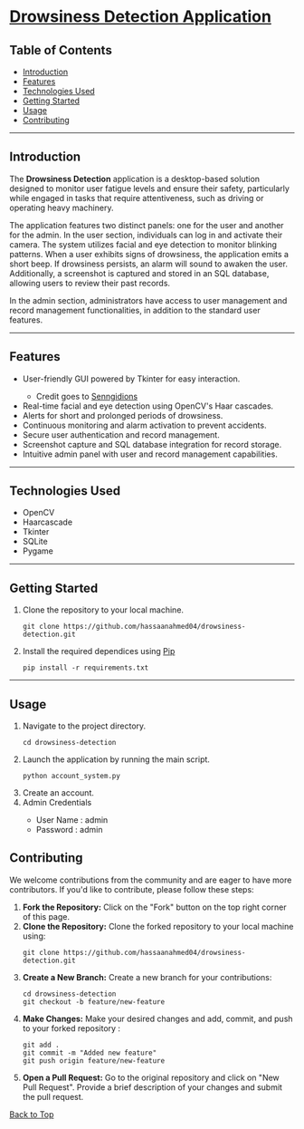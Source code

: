 <!DOCTYPE html>
<html>

<head>
</head>

<body>

<h1><a href="#top">Drowsiness Detection Application</a></h1>

<h2>Table of Contents</h2>
<ul>
    <li><a href="#introduction">Introduction</a></li>
    <li><a href="#features">Features</a></li>
    <li><a href="#technologies-used">Technologies Used</a></li>
    <li><a href="#getting-started">Getting Started</a></li>
    <li><a href="#usage">Usage</a></li>
    <li><a href="#contributing">Contributing</a></li>
</ul>

<hr>

<h2 id="introduction">Introduction</h2>

<p>The <strong>Drowsiness Detection</strong> application is a desktop-based solution designed to monitor user
    fatigue levels and ensure their safety, particularly while engaged in tasks that require attentiveness, such as
    driving or operating heavy machinery.</p>

<p>The application features two distinct panels: one for the user and another for the admin. In the user section,
    individuals can log in and activate their camera. The system utilizes facial and eye detection to monitor blinking
    patterns. When a user exhibits signs of drowsiness, the application emits a short beep. If drowsiness persists, an
    alarm will sound to awaken the user. Additionally, a screenshot is captured and stored in an SQL database, allowing
    users to review their past records.</p>

<p>In the admin section, administrators have access to user management and record management functionalities, in
    addition to the standard user features.</p>

<hr>

<h2 id="features">Features</h2>

<ul>
    <li>User-friendly GUI powered by Tkinter for easy interaction.</li>
    <ul><li>Credit goes to <a href="https://senngideons.blogspot.com/2022/12/python-tkinter-modern-gui-login-and.html">Senngidions</a></li></ul>
    <li>Real-time facial and eye detection using OpenCV's Haar cascades.</li>
    <li>Alerts for short and prolonged periods of drowsiness.</li>
    <li>Continuous monitoring and alarm activation to prevent accidents.</li>
    <li>Secure user authentication and record management.</li>
    <li>Screenshot capture and SQL database integration for record storage.</li>
    <li>Intuitive admin panel with user and record management capabilities.</li>
</ul>

<hr>

<h2 id="technologies-used">Technologies Used</h2>

<ul>
    <li>OpenCV</li>
    <li>Haarcascade</li>
    <li>Tkinter</li>
    <li>SQLite</li>
    <li>Pygame</li>
 
</ul>

<hr>

<h2 id="getting-started">Getting Started</h2>

<ol>
    <li>Clone the repository to your local machine.</li>
    <pre><code>git clone https://github.com/hassaanahmed04/drowsiness-detection.git</code></pre>
<li>Install the required dependices using <a href="https://pip.pypa.io/en/stable/">Pip</a></li>
      <pre><code>pip install -r requirements.txt</code></pre>

</ol>

<hr>

<h2 id="usage">Usage</h2>

<ol>
    <li>Navigate to the project directory.</li>
    <pre><code>cd drowsiness-detection</code></pre>
  <li>Launch the application by running the main script.</li>
    <pre><code>python account_system.py</code></pre>
    <li>Create an account.</li>
    <li>Admin Credentials</li>
      <ul>   <li>User Name : admin</li>
      <li>Password : admin</li></ul>
 

    


</ol>

<h2 id="contributing">Contributing</h2>

<p>We welcome contributions from the community and are eager to have more contributors. If you'd like to contribute, please follow these steps:</p>

<ol>
    <li><strong>Fork the Repository:</strong> Click on the "Fork" button on the top right corner of this page.</li>
    <li><strong>Clone the Repository:</strong> Clone the forked repository to your local machine using:</li>
    <pre><code>git clone https://github.com/hassaanahmed04/drowsiness-detection.git</code></pre>
<li><strong>Create a New Branch:</strong> Create a new branch for your contributions:</li>
    <pre><code>cd drowsiness-detection
git checkout -b feature/new-feature</code></pre>
<li><strong>Make Changes:</strong> Make your desired changes and add, commit, and push to your forked repository :</li>
    
   <pre><code>git add .
git commit -m "Added new feature"
git push origin feature/new-feature</code></pre>
<li><strong>Open a Pull Request:</strong> Go to the original repository and click on "New Pull Request". Provide a brief description of your changes and submit the pull request.</li>
</ol>


<p><a href="#top">Back to Top</a></p>

</body>

</html>
